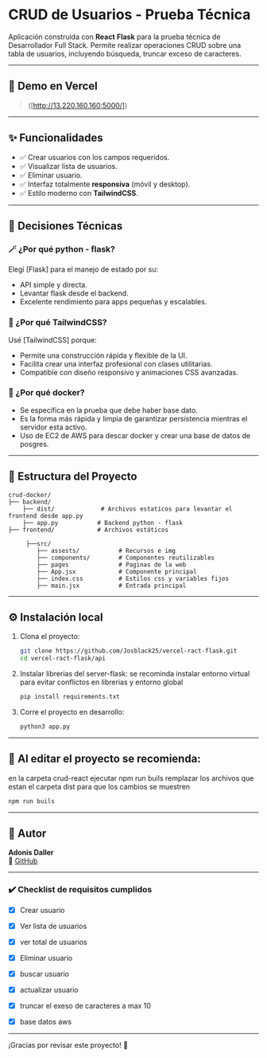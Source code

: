 
# CRUD de Usuarios - Prueba Técnica 

Aplicación construida con **React** **Flask** para la prueba técnica de Desarrollador Full Stack. Permite realizar operaciones CRUD sobre una tabla de usuarios, incluyendo búsqueda, truncar exceso de caracteres.

---

## 🚀 Demo en Vercel

> ([http://13.220.160.160:5000/])

---

## ✨ Funcionalidades

- ✅ Crear usuarios con los campos requeridos.
- ✅ Visualizar lista de usuarios.
- ✅ Eliminar usuario.
- ✅ Interfaz totalmente **responsiva** (móvil y desktop).
- ✅ Estilo moderno con **TailwindCSS**.

---

## 🧠 Decisiones Técnicas

### 🪄 ¿Por qué python - flask?
Elegí [Flask] para el manejo de estado por su:
- API simple y directa.
- Levantar flask desde el backend.
- Excelente rendimiento para apps pequeñas y escalables.

### 🎨 ¿Por qué TailwindCSS?
Usé [TailwindCSS] porque:
- Permite una construcción rápida y flexible de la UI.
- Facilita crear una interfaz profesional con clases utilitarias.
- Compatible con diseño responsivo y animaciones CSS avanzadas.

### 💾 ¿Por qué docker?
- Se especifica en la prueba que debe haber base dato.
- Es la forma más rápida y limpia de garantizar persistencia mientras el servidor esta activo.
- Uso de EC2 de AWS para descar docker y crear una base de datos de posgres.

---

## 📂 Estructura del Proyecto

```
crud-docker/
├── backend/
    ├── dist/             # Archivos estaticos para levantar el frontend desde app.py
    ├── app.py           # Backend python - flask
├── frontend/            # Archivos estáticos
     
     ├──src/
        ├── assests/           # Recursos e img
        ├── components/        # Componentes reutilizables
        ├── pages              # Paginas de la web
        ├── App.jsx            # Componente principal
        ├── index.css          # Estilos css y variables fijos
        ├── main.jsx           # Entrada principal
```

---

## ⚙️ Instalación local

1. Clona el proyecto:
   ```bash
   git clone https://github.com/Josblack25/vercel-ract-flask.git
   cd vercel-ract-flask/api
   ```

2. Instalar librerias del server-flask:
   se recominda instalar entorno virtual para evitar conflictos en librerias y entorno global
   ```bash
   pip install requirements.txt
   ```
   

4. Corre el proyecto en desarrollo:
   ```bash linux
   python3 app.py
   ```

---

## 🧪 Al editar el proyecto se recomienda:

en la carpeta crud-react ejecutar npm run buils
remplazar los archivos que estan el carpeta dist para que los cambios se muestren

```bash
npm run buils
```

---

## 📝 Autor

**Adonis Daller**  
🐙 [GitHub](https://github.com/josblack25)

---


### ✔️ Checklist de requisitos cumplidos

- [x] Crear usuario
- [x] Ver lista de usuarios
- [x] ver total de usuarios  
- [x] Eliminar usuario
- [x] buscar usuario
- [x] actualizar usuario
- [x] truncar el exeso de caracteres a max 10
- [x] base datos aws


---

¡Gracias por revisar este proyecto! 🚀



